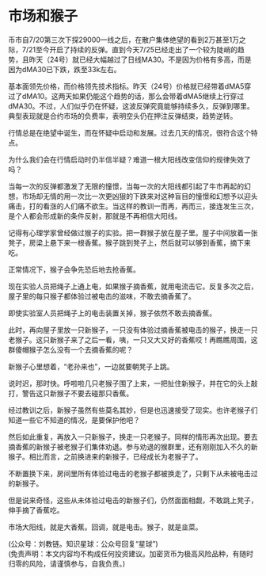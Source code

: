 # 市场和猴子

币市自7/20第三次下探29000一线之后，在散户集体绝望的看到2万甚至1万之际，7/21至今开启了持续的反弹。直到今天7/25已经走出了一个较为陡峭的趋势，且昨天（24号）就已经大幅越过了日线MA30。不是因为价格有多高，而是因为dMA30已下跌，跌至33k左右。

基本面领先价格，而价格领先技术指标。昨天（24号）价格就已经带着dMA5穿过了dMA10。这两天如果仍能这个趋势的话，那么会带着dMA5继续上行穿过dMA30。不过，人们似乎仍在怀疑，这波反弹究竟能够持续多久，反弹到哪里。典型表现就是合约市场的负费率，表明空头仍在押注反弹结束，趋势逆转。

行情总是在绝望中诞生，而在怀疑中启动和发展。过去几天的情况，很符合这个特点。

为什么我们会在行情启动时仍半信半疑？难道一根大阳线改变信仰的规律失效了吗？

当每一次的反弹都激发了无限的憧憬，当每一次的大阳线都引起了牛市再起的幻想，市场却无情的用一次比一次更凶狠的下跌来对这种盲目的憧憬和幻想予以迎头痛击，打的看涨的人们痛不欲生。当这样的教训一而再，再而三，接连发生三次，是个人都会形成新的条件反射，那就是不再相信大阳线。

记得有心理学家曾经做过猴子的实验。把一群猴子放在屋子里。屋子中间放着一张凳子，房梁上悬下来一根香蕉。猴子跳到凳子上，然后就可以够到香蕉，摘下来吃。

正常情况下，猴子会争先恐后地去抢香蕉。

现在实验人员把绳子上通上电，如果猴子摘香蕉，就用电流击它。反复多次之后，屋子里的每只猴子都体验过被电击的滋味，不敢去摘香蕉了。

即使实验室人员把绳子上的电击装置关掉，猴子依然不敢去摘香蕉。

此时，再向屋子里放一只新猴子，一只没有体验过摘香蕉被电击的猴子，换走一只老猴子。这只新猴子来了之后一看，咦，一只又大又好的香蕉哎！再瞧瞧周围，这群傻帽猴子怎么没有一个去摘香蕉的呢？

新猴子心里想着，“老孙来也”，一边就要朝凳子上跳。

说时迟，那时快。呼啦啦几只老猴子围了上来，一把扯住新猴子，并在它的头上敲打，警告这只新猴子不要去碰那只香蕉。

经过教训之后，新猴子虽然有些莫名其妙，但是也迅速接受了现实。也许老猴子们知道一些它不知道的情况，是要保护他吧？

然后如此重复，再放入一只新猴子，换走一只老猴子。同样的情形再次出现。要去摘香蕉的新猴子被老猴子们集体劝退。参与劝退的猴群里，还有刚刚加入不久的新猴子。相比而言，之前换进来的新猴子，已经成长为老猴子了。

不断置换下来，房间里所有体验过电击的老猴子都被换走了，只剩下从未被电击过的新猴子。

但是说来奇怪，这些从未体验过电击的新猴子们，仍然面面相觑，不敢跳上凳子，伸手摘了香蕉吃。

市场大阳线，就是大香蕉。回调，就是电击。猴子，就是韭菜。

(公众号：刘教链。知识星球：公众号回复“星球”) \
(免责声明：本文内容均不构成任何投资建议。加密货币为极高风险品种，有随时归零的风险，请谨慎参与，自我负责。)